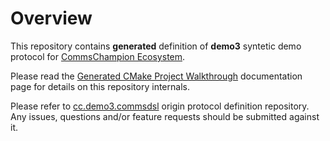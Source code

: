 # Overview
This repository contains **generated** definition of **demo3** 
syntetic demo protocol for 
[CommsChampion Ecosystem](https://commschamp.github.io). 

Please read the
[Generated CMake Project Walkthrough](https://github.com/commschamp/commsdsl/blob/master/doc/GeneratedProjectWalkthrough.md)
documentation page for details on this repository internals.

Please refer to [cc.demo3.commsdsl](https://github.com/commschamp/cc.demo3.commsdsl) 
origin protocol definition repository. Any issues, questions and/or feature requests
should be submitted against it.
